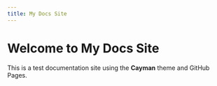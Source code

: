 ```yaml
---
title: My Docs Site
---
```


# Welcome to My Docs Site

This is a test documentation site using the **Cayman** theme and GitHub Pages.
